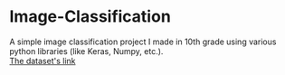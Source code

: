 # Image-Classification
A simple image classification project I made in 10th grade using various python libraries (like Keras, Numpy, etc.).\
[The dataset's link](https://drive.google.com/drive/folders/1L4aR976YEIpVie77oDBylPfyw3Dgod5a?usp=sharing)
